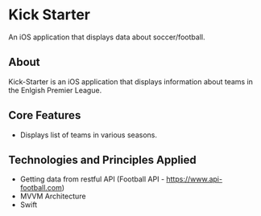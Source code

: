 # Kick Starter

An iOS application that displays data about soccer/football.


## About

Kick-Starter is an iOS application that displays information about teams in the Enlgish Premier League.

## Core Features

- Displays list of teams in various seasons.

## Technologies and Principles Applied 

- Getting data from restful API (Football API - https://www.api-football.com)
- MVVM Architecture
- Swift

